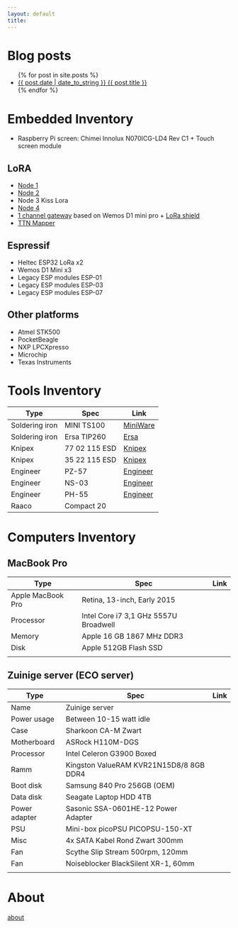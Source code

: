 ```yaml
---
layout: default
title:
---
```

# Blog posts
<ul>
  {% for post in site.posts %}
    <li>
      <a href="{{ post.url }}">{{ post.date | date_to_string }} {{ post.title }}</a>
    </li>
  {% endfor %}
</ul>

# Embedded Inventory
- Raspberry Pi screen: Chimei Innolux N070ICG-LD4 Rev C1 + Touch screen module

## LoRA
- [Node 1](https://www.thethingsnetwork.org/labs/story/build-the-cheapest-possible-node-yourself)
- [Node 2](https://www.thethingsnetwork.org/labs/story/creating-a-ttn-node)
- Node 3 Kiss Lora
- [Node 4](https://www.thethingsnetwork.org/labs/story/a-cheap-stm32-arduino-node)
- [1 channel gateway](https://github.com/incyi/ESP-1ch-Gateway-v5.0) based on Wemos D1 mini pro + [LoRa shield](https://github.com/hallard/WeMos-Lora)
- [TTN Mapper](https://github.com/incyi/RAK811_BreakBoard)

## Espressif
- Heltec ESP32 LoRa x2
- Wemos D1 Mini x3
- Legacy ESP modules ESP-01
- Legacy ESP modules ESP-03
- Legacy ESP modules ESP-07

## Other platforms
- Atmel STK500
- PocketBeagle
- NXP LPCXpresso
- Microchip
- Texas Instruments

# Tools Inventory

Type | Spec | Link
--- | --- | ---
Soldering iron | MINI TS100 | [MiniWare](http://www.miniware.com.cn/?product-198.html)
Soldering iron | Ersa TIP260 | [Ersa](http://www.kurtzersa.com/electronics-production-equipment/soldering-tools-accessories/ersa-soldering-irons-sets/micro-soldering-irons/produkt-details/0260bd-1.html)
Knipex | 77 02 115 ESD | [Knipex](http://www.knipex.com/index.php?id=1216&L=1&page=art_detail&parentID=1367&groupID=1482&artID=2661)
Knipex | 35 22 115 ESD | [Knipex](http://www.knipex.com/index.php?id=1216&L=1&page=art_detail&parentID=1336&groupID=1337&artID=1411)
Engineer | PZ-57 | [Engineer](http://www.engineer.jp/en/products/pz57e.htm)
Engineer | NS-03 | [Engineer](http://www.engineer.jp/en/products/ns03_e.html)
Engineer | PH-55 | [Engineer](http://www.engineer.jp/en/products/ph55e.html)
Raaco | Compact 20 |

# Computers Inventory

## MacBook Pro

Type | Spec | Link
--- | --- | ---
Apple MacBook Pro | Retina, 13-inch, Early 2015 |
Processor | Intel Core i7 3,1 GHz 5557U Broadwell |
Memory | Apple 16 GB 1867 MHz DDR3 |
Disk | Apple 512GB Flash SSD |
|||

## Zuinige server (ECO server)

Type | Spec | Link
--- | --- | ---
Name | Zuinige server |
Power usage | Between 10-15 watt idle |
Case | Sharkoon CA-M Zwart |
Motherboard | ASRock H110M-DGS |
Processor | Intel Celeron G3900 Boxed |
Ramm | Kingston ValueRAM KVR21N15D8/8 8GB DDR4 |
Boot disk | Samsung 840 Pro 256GB (OEM) |
Data disk | Seagate Laptop HDD 4TB |
Power adapter | Sasonic SSA-0601HE-12 Power Adapter |
PSU | Mini-box picoPSU PICOPSU-150-XT |
Misc | 4x SATA Kabel Rond Zwart 300mm |
Fan | Scythe Slip Stream 500rpm, 120mm |
Fan | Noiseblocker BlackSilent XR-1, 60mm |
|||

# About
[about](about)
